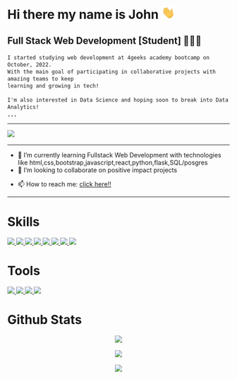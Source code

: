 # Hi there my name is John <img src="https://raw.githubusercontent.com/Johndbm/Johndbm/main/wave.gif" width="30">
## Full Stack Web Development [Student] 👨🏽‍💻
    I started studying web development at 4geeks academy bootcamp on October, 2022. 
    With the main goal of participating in collaborative projects with amazing teams to keep
    learning and growing in tech! 
    
    I'm also interested in Data Science and hoping soon to break into Data Analytics!
    ,,,

---

<a href="https://www.linkedin.com/in/Johndbm/">
    <img src="https://img.shields.io/badge/LinkedIn-0077B5?style=for-the-badge&logo=linkedin&logoColor=white"/>
</a>

---

<!-- - 🔭 I’m currently working on ... -->
- 🌱 I’m currently learning Fullstack Web Development with technologies like html,css,bootstrap,javascript,react,python,flask,SQL/posgres
- 👯 I’m looking to collaborate on positive impact projects
<!-- - 🤔 I’m looking for help with ... -->
<!-- - 💬 Ask me about ... -->
- 📫 How to reach me: <a href="mailto:johndbm@outlook.com">click here!!</a>
<!-- - ⚡ Fun fact: ... -->

---

# Skills
<a href="https://www.w3.org/TR/html5/">
    <img src="https://img.shields.io/badge/HTML5-E34F26?style=for-the-badge&logo=html5&logoColor=white"/>
</a>
<a href="https://developer.mozilla.org/en-US/docs/Web/CSS">
    <img src="https://img.shields.io/badge/CSS3-1572B6?style=for-the-badge&logo=css3&logoColor=white"/>
</a>
<a href="https://getbootstrap.com/">
    <img src="https://img.shields.io/badge/Bootstrap-563D7C?style=for-the-badge&logo=bootstrap&logoColor=white"/>
</a>
<a href="https://developer.mozilla.org/en-US/docs/Web/JavaScript">
    <img src="https://img.shields.io/badge/JavaScript-F7DF1E?style=for-the-badge&logo=javascript&logoColor=black"/>
</a>
<a href="https://reactjs.org/">
    <img src="https://img.shields.io/badge/React-20232A?style=for-the-badge&logo=react&logoColor=61DAFB"/>
</a>
<a href="https://www.python.org/">
    <img src="https://img.shields.io/badge/Python-0077B5?style=for-the-badge&logo=python&logoColor=FFAE33"/>
</a>
<a href="https://flask.palletsprojects.com/en/2.2.x/">
    <img src="https://img.shields.io/badge/Flask-000000?style=for-the-badge&logo=flask&logoColor=white"/>
</a>
<a href="https://www.postgresql.org/">
    <img src="https://img.shields.io/badge/PostgreSQL-white?style=for-the-badge&logo=postgresql&logoColor=blue"/>
</a>

<!-- Pending to activate
![React](https://img.shields.io/badge/React-20232A?style=for-the-badge&logo=react&logoColor=61DAFB)
![Flask](https://img.shields.io/badge/Flask-000000?style=for-the-badge&logo=flask&logoColor=white)

-->

# Tools
<a href="https://git-scm.com/">
    <img src="https://img.shields.io/badge/GIT-E44C30?style=for-the-badge&logo=git&logoColor=white"/>
</a>
<a href="https://github.com/">
    <img src="https://img.shields.io/badge/GitHub-100000?style=for-the-badge&logo=github&logoColor=white"/>
</a>
<a href="https://code.visualstudio.com/">
    <img src="https://img.shields.io/badge/Visual_Studio_Code-0078D4?style=for-the-badge&logo=visual%20studio%20code&logoColor=white"/>
</a>
<a href="https://gitpod.io">
    <img src="https://img.shields.io/badge/Gitpod-000000?style=for-the-badge&logo=gitpod&logoColor=#FFAE33"/>
</a>



# Github Stats
<p align="center">
    <img src="https://visitor-badge.laobi.icu/badge?page_id=Johndbm.Johndbm">
</p>
<p align="center">
   <img width="300" src="https://github-readme-stats.vercel.app/api/top-langs/?username=johndbm&theme=blue-green">
</p>
<p align="center">
    <img width="300" src="https://github-readme-stats.vercel.app/api?username=johndbm&theme=blue-green">
</p>

<!--![Top-Langs](https://github-readme-stats.vercel.app/api/top-langs/?username=johndbm&theme=blue-green)
![Stats](https://github-readme-stats.vercel.app/api?username=johndbm&theme=blue-green)


<!--
**Johndbm/johndbm** is a ✨ _special_ ✨ repository because its `README.md` (this file) appears on your GitHub profile.

Here are some ideas to get you started:

- 🔭 I’m currently working on ...
- 🌱 I’m currently learning ...
- 👯 I’m looking to collaborate on ...
- 🤔 I’m looking for help with ...
- 💬 Ask me about ...
- 📫 How to reach me: ...
- 😄 Pronouns: ...
- ⚡ Fun fact: ...
-->
